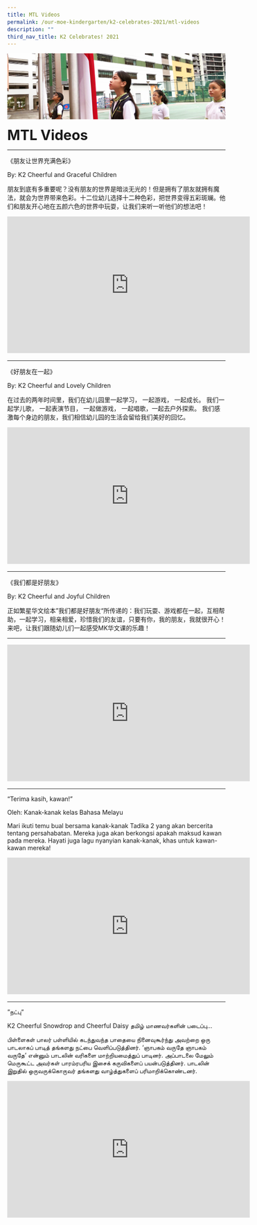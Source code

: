 ```yaml
---
title: MTL Videos
permalink: /our-moe-kindergarten/k2-celebrates-2021/mtl-videos
description: ""
third_nav_title: K2 Celebrates! 2021
---
```

![](/images/sub-banner.jpg)

**<font size=6>MTL Videos</font>**

------

《朋友让世界充满色彩》

By: K2 Cheerful and Graceful Children 

朋友到底有多重要呢？没有朋友的世界是暗淡无光的！但是拥有了朋友就拥有魔法，就会为世界带来色彩。十二位幼儿选择十二种色彩，把世界变得五彩斑斓。他们和朋友开心地在五颜六色的世界中玩耍，让我们来听一听他们的想法吧！

<iframe width="560" height="315" src="https://www.youtube.com/embed/uBtPiUZItho" title="K2 Celebrates 2021 Chinese Language Han Laoshi" frameborder="0" allow="accelerometer; autoplay; clipboard-write; encrypted-media; gyroscope; picture-in-picture" allowfullscreen></iframe>

---------

《好朋友在一起》

By: K2 Cheerful and Lovely Children 

在过去的两年时间里，我们在幼儿园里一起学习， 一起游戏， 一起成长。 我们一起学儿歌， 一起表演节目， 一起做游戏， 一起唱歌，一起去户外探索。 我们感激每个身边的朋友，我们相信幼儿园的生活会留给我们美好的回忆。

<iframe width="560" height="315" src="https://www.youtube.com/embed/shZN-jvR6Ds" title="K2 Celebrates 2021 Chinese Language Xue Laoshi" frameborder="0" allow="accelerometer; autoplay; clipboard-write; encrypted-media; gyroscope; picture-in-picture" allowfullscreen></iframe>

-------

《我们都是好朋友》

By: K2 Cheerful and Joyful Children 

正如繁星华文绘本”我们都是好朋友“所传递的：我们玩耍、游戏都在一起，互相帮助，一起学习，相亲相爱，珍惜我们的友谊，只要有你，我的朋友，我就很开心！来吧，让我们跟随幼儿们一起感受MK华文课的乐趣！

-------

<iframe width="560" height="315" src="https://www.youtube.com/embed/hdzRRLBRFKw" title="K2 Celebrates 2021 Chinese Language Yongyi Laoshi" frameborder="0" allow="accelerometer; autoplay; clipboard-write; encrypted-media; gyroscope; picture-in-picture" allowfullscreen></iframe>

-------

“Terima kasih, kawan!”

Oleh: Kanak-kanak kelas Bahasa Melayu

Mari ikuti temu bual bersama kanak-kanak Tadika 2 yang akan bercerita tentang persahabatan. Mereka juga akan berkongsi apakah maksud kawan pada mereka. Hayati juga lagu nyanyian kanak-kanak, khas untuk kawan-kawan mereka!


<iframe width="560" height="315" src="https://www.youtube.com/embed/poiB4U2UX5s" title="K2 Celebrates 2021 Malay Language Cikgu Rini" frameborder="0" allow="accelerometer; autoplay; clipboard-write; encrypted-media; gyroscope; picture-in-picture" allowfullscreen></iframe>

-------

“நட்பு“

K2 Cheerful Snowdrop and Cheerful Daisy தமிழ் மாணவர்களின் படைப்பு...

  

பிள்ளைகள் பாலர் பள்ளியில் கடந்துவந்த பாதையை நினைவுகூர்ந்து அவற்றை ஒரு பாடலாகப் பாடித் தங்களது நட்பை வெளிப்படுத்தினர். ‘ஞாபகம் வருதே ஞாபகம் வருதே’ என்னும் பாடலின் வரிகளை மாற்றியமைத்துப் பாடினர். அப்பாடலை மேலும் மெருகூட்ட அவர்கள் பாரம்ரபரிய இசைக் கருவிகளைப் பயன்படுத்தினர். பாடலின் இறுதில் ஒருவருக்கொருவர் தங்களது வாழ்த்துகளைப் பரிமாறிக்கொண்டனர்.

<iframe width="560" height="315" src="https://www.youtube.com/embed/tTB8sB_AZ6Y" title="K2 Celebrates 2021 Tamil Language Bathma" frameborder="0" allow="accelerometer; autoplay; clipboard-write; encrypted-media; gyroscope; picture-in-picture" allowfullscreen></iframe>